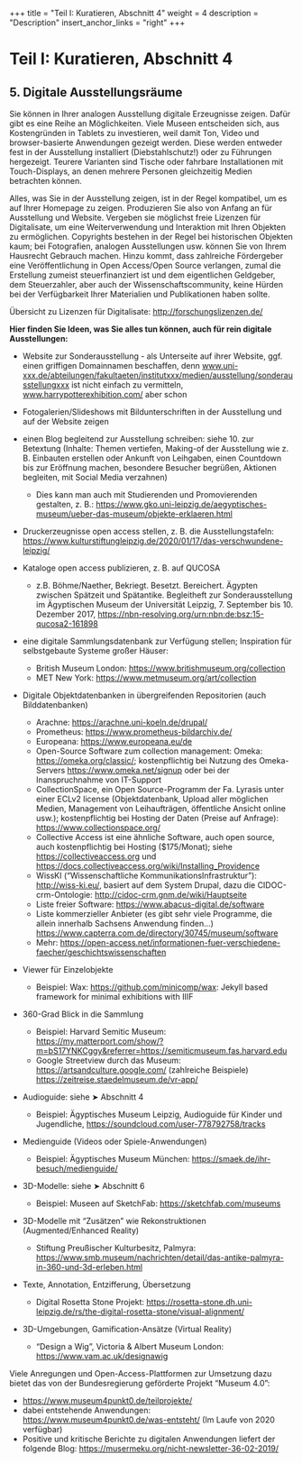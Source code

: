 +++
title = "Teil I: Kuratieren, Abschnitt 4"
weight = 4
description = "Description"
insert_anchor_links = "right"
+++

# Teil I: Kuratieren, Abschnitt 4

## 5. Digitale Ausstellungsräume
Sie können in Ihrer analogen Ausstellung digitale Erzeugnisse zeigen. Dafür gibt es eine Reihe an Möglichkeiten. Viele Museen entscheiden sich, aus Kostengründen in Tablets zu investieren, weil damit Ton, Video und browser-basierte Anwendungen gezeigt werden. Diese werden entweder fest in der Ausstellung installiert (Diebstahlschutz!) oder zu Führungen hergezeigt. Teurere Varianten sind Tische oder fahrbare Installationen mit Touch-Displays, an denen mehrere Personen gleichzeitig Medien betrachten können.

Alles, was Sie in der Ausstellung zeigen, ist in der Regel kompatibel, um es auf Ihrer Homepage zu zeigen. Produzieren Sie also von Anfang an für Ausstellung und Website. Vergeben sie möglichst freie Lizenzen für Digitalisate, um eine Weiterverwendung und Interaktion mit Ihren Objekten zu ermöglichen. Copyrights bestehen in der Regel bei historischen Objekten kaum; bei Fotografien, analogen Ausstellungen usw. können Sie von Ihrem Hausrecht Gebrauch machen. Hinzu kommt, dass zahlreiche Fördergeber eine Veröffentlichung in Open Access/Open Source verlangen, zumal die Erstellung zumeist steuerfinanziert ist und dem eigentlichen Geldgeber, dem Steuerzahler, aber auch der Wissenschaftscommunity, keine Hürden bei der Verfügbarkeit Ihrer Materialien und Publikationen haben sollte.

Übersicht zu Lizenzen für Digitalisate: http://forschungslizenzen.de/

**Hier finden Sie Ideen, was Sie alles tun können, auch für rein digitale Ausstellungen:**

* Website zur Sonderausstellung - als Unterseite auf ihrer Website, ggf. einen griffigen Domainnamen beschaffen, denn www.uni-xxx.de/abteilungen/fakultaeten/institutxxx/medien/ausstellung/sonderausstellungxxx ist nicht einfach zu vermitteln, www.harrypotterexhibition.com/ aber schon
* Fotogalerien/Slideshows mit Bildunterschriften in der Ausstellung und auf der Website zeigen
* einen Blog begleitend zur Ausstellung schreiben: siehe 10. zur Betextung (Inhalte: Themen vertiefen, Making-of der Ausstellung wie z. B. Einbauten erstellen oder Ankunft von Leihgaben, einen Countdown bis zur Eröffnung machen, besondere Besucher begrüßen, Aktionen begleiten, mit Social Media verzahnen)
    * Dies kann man auch mit Studierenden und Promovierenden gestalten, z. B.: https://www.gko.uni-leipzig.de/aegyptisches-museum/ueber-das-museum/objekte-erklaeren.html
* Druckerzeugnisse open access stellen, z. B. die Ausstellungstafeln: https://www.kulturstiftungleipzig.de/2020/01/17/das-verschwundene-leipzig/
* Kataloge open access publizieren, z. B. auf QUCOSA
    * z.B. Böhme/Naether, Bekriegt. Besetzt. Bereichert. Ägypten zwischen Spätzeit und Spätantike. Begleitheft zur Sonderausstellung im Ägyptischen Museum der Universität Leipzig, 7. September bis 10. Dezember 2017, https://nbn-resolving.org/urn:nbn:de:bsz:15-qucosa2-161898
* eine digitale Sammlungsdatenbank zur Verfügung stellen; Inspiration für selbstgebaute Systeme großer Häuser:
    * British Museum London: https://www.britishmuseum.org/collection
    * MET New York: https://www.metmuseum.org/art/collection
* Digitale Objektdatenbanken in übergreifenden Repositorien (auch Bilddatenbanken)
    * Arachne: https://arachne.uni-koeln.de/drupal/
    * Prometheus: https://www.prometheus-bildarchiv.de/
    * Europeana: https://www.europeana.eu/de
    * Open-Source Software zum collection management: Omeka: https://omeka.org/classic/; kostenpflichtig bei Nutzung des Omeka-Servers https://www.omeka.net/signup oder bei der Inanspruchnahme von IT-Support
    * CollectionSpace, ein Open Source-Programm der Fa. Lyrasis unter einer ECLv2 license (Objektdatenbank, Upload aller möglichen Medien, Management von Leihaufträgen, öffentliche Ansicht online usw.); kostenpflichtig bei Hosting der Daten (Preise auf Anfrage): https://www.collectionspace.org/
    * Collective Access ist eine ähnliche Software, auch open source, auch kostenpflichtig bei Hosting ($175/Monat); siehe https://collectiveaccess.org und https://docs.collectiveaccess.org/wiki/Installing_Providence
    * WissKI (“Wissenschaftliche KommunikationsInfrastruktur”): http://wiss-ki.eu/, basiert auf dem System Drupal, dazu die CIDOC-crm-Ontologie: http://cidoc-crm.gnm.de/wiki/Hauptseite
    * Liste freier Software: https://www.abacus-digital.de/software 
    * Liste kommerzieller Anbieter (es gibt sehr viele Programme, die allein innerhalb Sachsens Anwendung finden...) https://www.capterra.com.de/directory/30745/museum/software
    * Mehr: https://open-access.net/informationen-fuer-verschiedene-faecher/geschichtswissenschaften

* Viewer für Einzelobjekte
    * Beispiel: Wax: https://github.com/minicomp/wax: Jekyll based framework for minimal exhibitions with IIIF 

* 360-Grad Blick in die Sammlung
    * Beispiel: Harvard Semitic Museum: https://my.matterport.com/show/?m=bS17YNKCggy&referrer=https://semiticmuseum.fas.harvard.edu 
    * Google Streetview durch das Museum: https://artsandculture.google.com/ (zahlreiche Beispiele)
https://zeitreise.staedelmuseum.de/vr-app/
* Audioguide: siehe ➤ Abschnitt 4
    * Beispiel: Ägyptisches Museum Leipzig, Audioguide für Kinder und Jugendliche, https://soundcloud.com/user-778792758/tracks
* Medienguide (Videos oder Spiele-Anwendungen)
    * Beispiel: Ägyptisches Museum München: https://smaek.de/ihr-besuch/medienguide/
* 3D-Modelle: siehe ➤ Abschnitt 6
    * Beispiel: Museen auf SketchFab: https://sketchfab.com/museums
* 3D-Modelle mit “Zusätzen” wie Rekonstruktionen (Augmented/Enhanced Reality)
    * Stiftung Preußischer Kulturbesitz, Palmyra: https://www.smb.museum/nachrichten/detail/das-antike-palmyra-in-360-und-3d-erleben.html
* Texte, Annotation, Entzifferung, Übersetzung
    * Digital Rosetta Stone Projekt: https://rosetta-stone.dh.uni-leipzig.de/rs/the-digital-rosetta-stone/visual-alignment/ 
* 3D-Umgebungen, Gamification-Ansätze (Virtual Reality)
    * “Design a Wig”, Victoria & Albert Museum London: https://www.vam.ac.uk/designawig

Viele Anregungen und Open-Access-Plattformen zur Umsetzung dazu bietet das von der Bundesregierung geförderte Projekt “Museum 4.0”:
* https://www.museum4punkt0.de/teilprojekte/
* dabei entstehende Anwendungen: https://www.museum4punkt0.de/was-entsteht/ (Im Laufe von 2020 verfügbar)
* Positive und kritische Berichte zu digitalen Anwendungen liefert der folgende Blog: https://musermeku.org/nicht-newsletter-36-02-2019/
